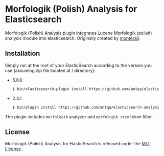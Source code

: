 # Morfologik (Polish) Analysis for Elasticsearch

Morfologik (Polish) Analysis plugin integrates Lucene Morfologik (polish) analysis module into elasticsearch.
Originally created by [monterail](https://github.com/monterail/elasticsearch-analysis-morfologik).

## Installation

Simply run at the root of your ElasticSearch according to the version you use (assuming zip file located at / directory):

- 5.0.0

  ```bash
  $ bin/elasticsearch-plugin install https://github.com/antqa/elasticsearch-analysis-morfologik/releases/download/5.0.0/elasticsearch-analysis-morfologik-5.0.0.zip
  ```

- 2.4.1

  ```bash
  $ bin/plugin install https://github.com/antqa/elasticsearch-analysis-morfologik/releases/download/2.4.1/elasticsearch-analysis-morfologik-2.4.1.zip
  ```

The plugin includes `morfologik` analyzer and `morfologik_stem` token filter.

## License

Morfologik (Polish) Analysis for ElasticSearch is released under the [MIT License](LICENSE).
